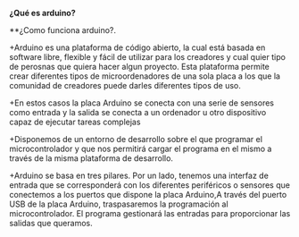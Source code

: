 **¿Qué es arduino?** 


**¿Como funciona arduino?. 

+Arduino es una plataforma  de código abierto, la cual está basada en software libre, flexible y fácil de utilizar para los creadores y cual quier tipo de perosnas que quiera hacer algun proyecto. Esta plataforma permite crear diferentes tipos de microordenadores de una sola placa a los que la comunidad de creadores puede darles diferentes tipos de uso.

+En estos casos la placa Arduino se conecta con una serie de sensores como entrada y la salida se conecta a un ordenador u otro dispositivo capaz de ejecutar tareas complejas

+Disponemos de un entorno de desarrollo sobre el que programar el microcontrolador y que nos permitirá cargar el programa en el mismo a través de la misma plataforma de desarrollo. 

+Arduino se basa en tres pilares. Por un lado, tenemos una interfaz de entrada que se corresponderá con los diferentes periféricos o sensores que conectemos a los puertos que dispone la placa Arduino,A través del puerto USB de la placa Arduino, traspasaremos la programación al microcontrolador. El programa gestionará las entradas para proporcionar las salidas que queramos.
